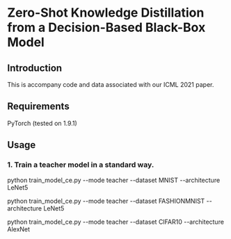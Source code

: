 # Zero-Shot Knowledge Distillation from a Decision-Based Black-Box Model

## Introduction
This is accompany code and data associated with our ICML 2021 paper.


## Requirements
PyTorch (tested on 1.9.1)

## Usage

### 1. Train a teacher model in a standard way.

python train_model_ce.py --mode teacher --dataset MNIST --architecture LeNet5

python train_model_ce.py --mode teacher --dataset FASHIONMNIST --architecture LeNet5

python train_model_ce.py --mode teacher --dataset CIFAR10 --architecture AlexNet